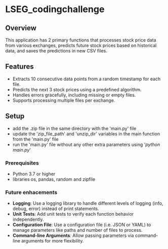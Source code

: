 # LSEG_codingchallenge

## Overview
This application has 2 primary functions that processes stock price data from various exchanges, predicts future stock prices based on historical data, and saves the predictions in new CSV files.

## Features
- Extracts 10 consecutive data points from a random timestamp for each file.
- Predicts the next 3 stock prices using a predefined algorithm.
- Handles errors gracefully, including missing or empty files.
- Supports processing multiple files per exchange.

## Setup
- add the .zip file in the same directory with the 'main.py' file
- update the 'zip_file_path' and 'unzip_dir' variables in the main function from the 'main.py' file
- run the 'main.py' file without any other extra parameters using '_python main.py_'

### Prerequisites
- Python 3.7 or higher
- libraries os, pandas, random and zipfile

### Future enhacements
- **Logging**: Use a logging library to handle different levels of logging (info, debug, error) instead of print statements.
- **Unit Tests**: Add unit tests to verify each function behavior independently.
- **Configuration File**: Use a configuration file (i.e. JSON or YAML) to manage parameters like paths and number of files to process.
- **Command-line Arguments**: Allow passing parameters via command-line arguments for more flexibility.
